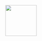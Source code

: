 <div id="header" align="center">
  <img src="https://i.giphy.com/media/v1.Y2lkPTc5MGI3NjExc2d0bXd1MmM2cTEwNnlldHVyNDdneGg2ZjF6b2N6dngxZmJkczJ0aSZlcD12MV9pbnRlcm5hbF9naWZfYnlfaWQmY3Q9dHM/qUABlXKRRvfQobzIXp/giphy.gif" width="100"/>
</div>


<!-- ## Hi there 👋
-->


<!--
**orangecode12/orangecode12** is a ✨ _special_ ✨ repository because its `README.md` (this file) appears on your GitHub profile.

Here are some ideas to get you started:

- 🔭 I’m currently working on ...
- 🌱 I’m currently learning ...
- 👯 I’m looking to collaborate on ...
- 🤔 I’m looking for help with ...
- 💬 Ask me about ...
- 📫 How to reach me: ...
- 😄 Pronouns: ...
- ⚡ Fun fact: ...
-->
